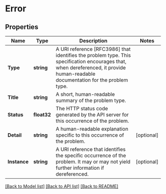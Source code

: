 # Error

## Properties

Name | Type | Description | Notes
------------ | ------------- | ------------- | -------------
**Type** | **string** | A URI reference [RFC3986] that identifies the problem type. This specification encourages that, when dereferenced, it provide human-readable documentation for the problem type.  | 
**Title** | **string** | A short, human-readable summary of the problem  type. | 
**Status** | **float32** | The HTTP status code generated by the API server for this occurrence of the problem. | 
**Detail** | **string** | A human-readable explanation specific to this occurrence of the problem. | [optional] 
**Instance** | **string** | A URI reference that identifies the specific occurrence of the problem. It may or may not yield further information if dereferenced.  | [optional] 

[[Back to Model list]](../README.md#documentation-for-models) [[Back to API list]](../README.md#documentation-for-api-endpoints) [[Back to README]](../README.md)


